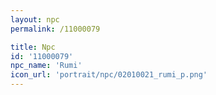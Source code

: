 ```yaml
---
layout: npc
permalink: /11000079

title: Npc
id: '11000079'
npc_name: 'Rumi'
icon_url: 'portrait/npc/02010021_rumi_p.png'
---
```

